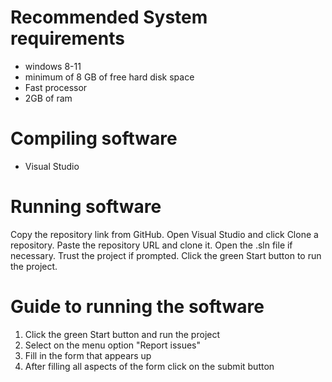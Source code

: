 # Recommended System requirements
- windows 8-11
- minimum of 8 GB of free hard disk space
- Fast processor
- 2GB of ram

# Compiling software
- Visual Studio

# Running software
Copy the repository link from GitHub.
Open Visual Studio and click Clone a repository.
Paste the repository URL and clone it.
Open the .sln file if necessary.
Trust the project if prompted.
Click the green Start button to run the project.

# Guide to running the software
1. Click the green Start button and run the project
2. Select on the menu option "Report issues"
3. Fill in the form that appears up
4. After filling all aspects of the form click on the submit button
